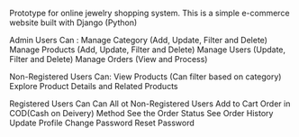 Prototype for online jewelry shopping system.
This is a simple e-commerce website built with Django (Python)

Admin Users Can :
Manage Category (Add, Update, Filter and Delete)
Manage Products (Add, Update, Filter and Delete)
Manage Users (Update, Filter and Delete)
Manage Orders (View and Process)

Non-Registered Users Can:
View Products (Can filter based on category)
Explore Product Details and Related Products

Registered Users Can Can
All ot Non-Registered Users
Add to Cart
Order in COD(Cash on Deivery) Method
See the Order Status
See Order History
Update Profile
Change Password
Reset Password
